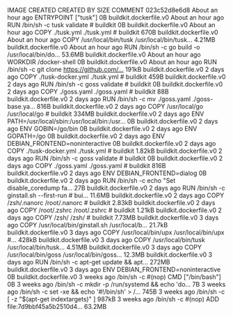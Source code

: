 IMAGE               CREATED             CREATED BY                                      SIZE                COMMENT
023c52d8e6d8        About an hour ago   ENTRYPOINT ["tusk"]                             0B                  buildkit.dockerfile.v0
<missing>           About an hour ago   RUN /bin/sh -c tusk validate # buildkit         0B                  buildkit.dockerfile.v0
<missing>           About an hour ago   COPY ./tusk.yml ./tusk.yml # buildkit           670B                buildkit.dockerfile.v0
<missing>           About an hour ago   COPY /usr/local/bin/tusk /usr/local/bin/tusk…   4.21MB              buildkit.dockerfile.v0
<missing>           About an hour ago   RUN /bin/sh -c go build -o /usr/local/bin/do…   53.6MB              buildkit.dockerfile.v0
<missing>           About an hour ago   WORKDIR /docker-shell                           0B                  buildkit.dockerfile.v0
<missing>           About an hour ago   RUN /bin/sh -c git clone https://github.com/…   191kB               buildkit.dockerfile.v0
<missing>           2 days ago          COPY ./tusk-docker.yml ./tusk.yml # buildkit    459B                buildkit.dockerfile.v0
<missing>           2 days ago          RUN /bin/sh -c goss validate # buildkit         0B                  buildkit.dockerfile.v0
<missing>           2 days ago          COPY ./goss.yaml ./goss.yaml # buildkit         88B                 buildkit.dockerfile.v0
<missing>           2 days ago          RUN /bin/sh -c mv ./goss.yaml ./goss-base.ya…   816B                buildkit.dockerfile.v0
<missing>           2 days ago          COPY /usr/local/go /usr/local/go # buildkit     334MB               buildkit.dockerfile.v0
<missing>           2 days ago          ENV PATH=/usr/local/sbin:/usr/local/bin:/usr…   0B                  buildkit.dockerfile.v0
<missing>           2 days ago          ENV GOBIN=/go/bin                               0B                  buildkit.dockerfile.v0
<missing>           2 days ago          ENV GOPATH=/go                                  0B                  buildkit.dockerfile.v0
<missing>           2 days ago          ENV DEBIAN_FRONTEND=noninteractive              0B                  buildkit.dockerfile.v0
<missing>           2 days ago          COPY ./tusk-docker.yml ./tusk.yml # buildkit    1.82kB              buildkit.dockerfile.v0
<missing>           2 days ago          RUN /bin/sh -c goss validate # buildkit         0B                  buildkit.dockerfile.v0
<missing>           2 days ago          COPY ./goss.yaml ./goss.yaml # buildkit         816B                buildkit.dockerfile.v0
<missing>           2 days ago          ENV DEBIAN_FRONTEND=dialog                      0B                  buildkit.dockerfile.v0
<missing>           2 days ago          RUN /bin/sh -c echo "Set disable_coredump fa…   27B                 buildkit.dockerfile.v0
<missing>           2 days ago          RUN /bin/sh -c ginstall.sh --first-run # bui…   11.6MB              buildkit.dockerfile.v0
<missing>           2 days ago          COPY /zsh/.nanorc /root/.nanorc # buildkit      2.83kB              buildkit.dockerfile.v0
<missing>           2 days ago          COPY /root/.zshrc /root/.zshrc # buildkit       1.21kB              buildkit.dockerfile.v0
<missing>           2 days ago          COPY /zsh/ /zsh/ # buildkit                     7.73MB              buildkit.dockerfile.v0
<missing>           3 days ago          COPY /usr/local/bin/ginstall.sh /usr/local/b…   21.7kB              buildkit.dockerfile.v0
<missing>           3 days ago          COPY /usr/local/bin/upx /usr/local/bin/upx #…   428kB               buildkit.dockerfile.v0
<missing>           3 days ago          COPY /usr/local/bin/tusk /usr/local/bin/tusk…   4.51MB              buildkit.dockerfile.v0
<missing>           3 days ago          COPY /usr/local/bin/goss /usr/local/bin/goss…   12.3MB              buildkit.dockerfile.v0
<missing>           3 days ago          RUN /bin/sh -c apt-get update         && apt…   272MB               buildkit.dockerfile.v0
<missing>           3 days ago          ENV DEBIAN_FRONTEND=noninteractive              0B                  buildkit.dockerfile.v0
<missing>           3 weeks ago         /bin/sh -c #(nop)  CMD ["/bin/bash"]            0B
<missing>           3 weeks ago         /bin/sh -c mkdir -p /run/systemd && echo 'do…   7B
<missing>           3 weeks ago         /bin/sh -c set -xe   && echo '#!/bin/sh' > /…   745B
<missing>           3 weeks ago         /bin/sh -c [ -z "$(apt-get indextargets)" ]     987kB
<missing>           3 weeks ago         /bin/sh -c #(nop) ADD file:7d9bbf45a5b2510d4…   63.2MB
